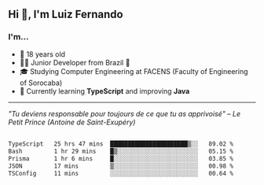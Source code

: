 <h2>Hi 👋, I'm Luiz Fernando</h2>

### I'm...
* 🤟 18 years old
* 👨‍💻 Junior Developer from Brazil 💚
* 🎓 Studying Computer Engineering at FACENS (Faculty of Engineering of Sorocaba)
* 🔭 Currently learning **TypeScript** and improving **Java**

---

_"Tu deviens responsable pour toujours de ce que tu as apprivoisé" – Le Petit Prince (Antoine de Saint-Exupéry)_

##

<!--START_SECTION:waka-->

```txt
TypeScript   25 hrs 47 mins  ██████████████████████▒░░   89.02 %
Bash         1 hr 29 mins    █▒░░░░░░░░░░░░░░░░░░░░░░░   05.15 %
Prisma       1 hr 6 mins     █░░░░░░░░░░░░░░░░░░░░░░░░   03.85 %
JSON         17 mins         ▒░░░░░░░░░░░░░░░░░░░░░░░░   00.98 %
TSConfig     11 mins         ░░░░░░░░░░░░░░░░░░░░░░░░░   00.64 %
```

<!--END_SECTION:waka-->
